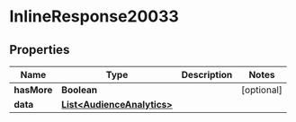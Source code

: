 

# InlineResponse20033

## Properties

Name | Type | Description | Notes
------------ | ------------- | ------------- | -------------
**hasMore** | **Boolean** |  |  [optional]
**data** | [**List&lt;AudienceAnalytics&gt;**](AudienceAnalytics.md) |  | 



